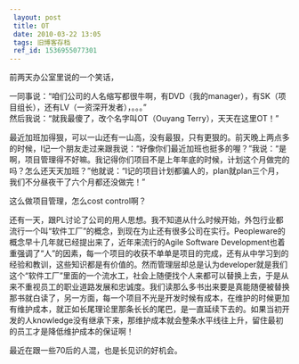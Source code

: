 ```yaml
---
 layout: post
 title: OT
 date: 2010-03-22 13:05
 tags: 旧博客存档
 ref_id: 1536955077301
---
```

前两天办公室里说的一个笑话，

一同事说：“咱们公司的人名缩写都很牛啊，有DVD（我的manager），有SK（项目组长），还有LV（一资深开发者），。。。”  
然后我说：“就我最傻了，改个名字叫OT（Ouyang Terry），天天在这里OT！”

最近加班加得狠，可以一山还有一山高，没有最狠，只有更狠的。前天晚上两点多的时候，I记一个朋友走过来跟我说：“好像你们最近加班也挺多的喔？”我说：“是啊，项目管理得不好嘛。我记得你们项目不是上年年底的时候，计划这个月做完的吗？怎么还天天加班？”他就说：“I记的项目计划都骗人的，plan就plan三个月，我们不分昼夜干了六个月都还没做完！”

这么做项目管理，怎么cost control啊？

还有一天，跟PL讨论了公司的用人思想。我不知道从什么时候开始，外包行业都流行一个叫“软件工厂”的概念，到现在为止还有很多公司在实行。Peopleware的概念早十几年就已经提出来了，近年来流行的Agile
Software
Development也着重强调了“人”的因素，每一个项目的收获不单单是项目的完成，还有从中学习到的经验和教训，这些知识都是有价值的。然而管理层却总是认为developer就是我们这个“软件工厂”里面的一个流水工，社会上随便找个人来都可以替换上去，于是从来不重视员工的职业道路发展和忠诚度。我们读那么多书出来要是真能随便被替换那书就白读了，另一方面，每一个项目不光是开发时候有成本，在维护的时候更加有维护成本，就正如长尾理论里那条长长的尾巴，是一直延续下去的。如果当初开发的人knowledge没有继承下来，那维护成本就会整条水平线往上升，留住最初的员工才是降低维护成本的保证啊！

最近在跟一些70后的人混，也是长见识的好机会。

